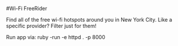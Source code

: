 #Wi-Fi FreeRider

Find all of the free wi-fi hotspots around you in New York City. Like a specific provider? Filter just for them!

Run app via:
  ruby -run -e httpd . -p 8000
